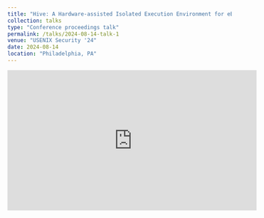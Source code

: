 ```yaml
---
title: "Hive: A Hardware-assisted Isolated Execution Environment for eBPF on AArch64"
collection: talks
type: "Conference proceedings talk"
permalink: /talks/2024-08-14-talk-1
venue: "USENIX Security '24"
date: 2024-08-14
location: "Philadelphia, PA"
---
```


<iframe width="560" height="315" src="https://www.youtube.com/embed/8jhFEv_wK0A?si=LsKreHNrpLTSE91r" title="YouTube video player" frameborder="0" allow="accelerometer; autoplay; clipboard-write; encrypted-media; gyroscope; picture-in-picture; web-share" referrerpolicy="strict-origin-when-cross-origin" allowfullscreen></iframe>
<!-- This is a description of your conference proceedings talk, note the different field in type. You can put anything in this field. -->
